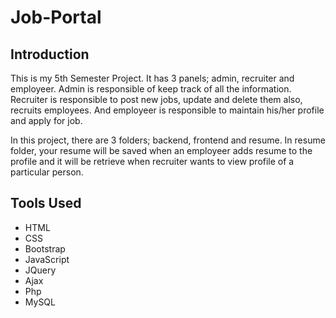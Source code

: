 # Job-Portal

<h2>Introduction</h2>

This is my 5th Semester Project. It has 3 panels; admin, recruiter and employeer. Admin is responsible of keep track of all the information. Recruiter is responsible to post new jobs, update and delete them also, recruits employees. And employeer is responsible to maintain his/her profile and apply for job.

In this project, there are 3 folders; backend, frontend and resume. In resume folder, your resume will be saved when an employeer adds resume to the profile and it will be retrieve when recruiter wants to view profile of a particular person.

<h2>Tools Used</h2>

* HTML
* CSS
* Bootstrap
* JavaScript
* JQuery
* Ajax
* Php
* MySQL
